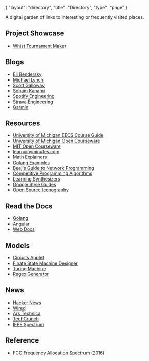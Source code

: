 {
   "layout": "directory",
   "title": "Directory",
   "type": "page"
}

A digital garden of links to interesting or frequently visited places.

## Project Showcase
* [Whist Tournament Maker](https://ross.grattafiori.dev/wtm)

## Blogs

* [Eli Bendersky](https://eli.thegreenplace.net/)
* [Michael Lynch](https://mtlynch.io)
* [Scott Galloway](https://profgalloway.com)
* [Soham Kanami](https://www.sohamkamani.com/archive/)
* [Spotify Engineering](https://engineering.atspotify.com/)
* [Strava Engineering](https://medium.com/strava-engineering)
* [Garmin](https://www.garmin.com/en-US/blog/)

## Resources

* [University of Michigan EECS Course Guide](https://bulletin.engin.umich.edu/courses/eecs/)
* [University of Michigan Open Courseware](https://open.umich.edu/)
* [MIT Open Courseware](https://ocw.mit.edu)
* [learnxinyminutes.com](Https://learnxinyminutes.com/)
* [Math Explainers](https://betterexplained.com/archives/)
* [Golang Examples](https://gobyexample.com)
* [Beej's Guide to Network Programming](hhttps://beej.us/guide/bgnet/html/split/)
* [Competitive Programming Algorithms](https://cp-algorithms.com/)
* [Learning Synthesizers](https://learningsynths.ableton.com/)
* [Google Style Guides](https://google.github.io/styleguide/)
* [Open Source Iconography](https://pictogrammers.com/)

## Read the Docs

* [Golang](https://go.dev/doc/)
* [Angular](https://angular.dev/)
* [Web Docs](https://developer.mozilla.org/en-US/)

## Models

* [Circuits Applet](https://www.falstad.com/circuit/)
* [Finate State Machine Designer](https://madebyevan.com/fsm/)
* [Turing Machine](https://turingmachine.io/)
* [Regex Generator](https://regexr.com/)

## News
* [Hacker News](https://news.ycombinator.com/)
* [Wired](https://wired.com)
* [Ars Technica](https://arstechnica.com)
* [TechCrunch](https://techcrunch.com)
* [IEEE Spectrum](https://spectrum.ieee.org/)

## Reference
* [FCC Frequency Allocation Spectrum (2016)](https://www.ntia.doc.gov/files/ntia/publications/january_2016_spectrum_wall_chart.pdf)
